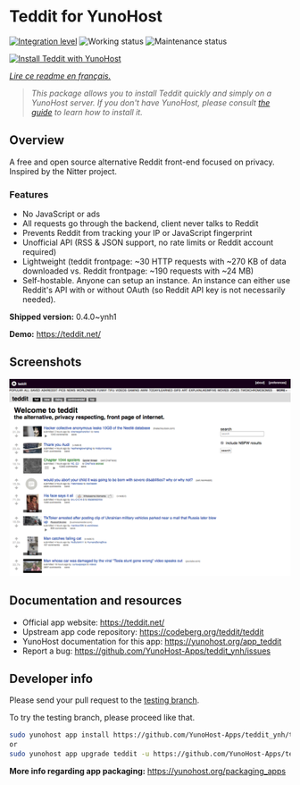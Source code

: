 <!--
N.B.: This README was automatically generated by https://github.com/YunoHost/apps/tree/master/tools/README-generator
It shall NOT be edited by hand.
-->

# Teddit for YunoHost

[![Integration level](https://dash.yunohost.org/integration/teddit.svg)](https://dash.yunohost.org/appci/app/teddit) ![Working status](https://ci-apps.yunohost.org/ci/badges/teddit.status.svg) ![Maintenance status](https://ci-apps.yunohost.org/ci/badges/teddit.maintain.svg)

[![Install Teddit with YunoHost](https://install-app.yunohost.org/install-with-yunohost.svg)](https://install-app.yunohost.org/?app=teddit)

*[Lire ce readme en français.](./README_fr.md)*

> *This package allows you to install Teddit quickly and simply on a YunoHost server.
If you don't have YunoHost, please consult [the guide](https://yunohost.org/#/install) to learn how to install it.*

## Overview

A free and open source alternative Reddit front-end focused on privacy. Inspired by the Nitter project.

### Features

- No JavaScript or ads
- All requests go through the backend, client never talks to Reddit
- Prevents Reddit from tracking your IP or JavaScript fingerprint
- Unofficial API (RSS & JSON support, no rate limits or Reddit account required)
- Lightweight (teddit frontpage: ~30 HTTP requests with ~270 KB of data downloaded vs. Reddit frontpage: ~190 requests with ~24 MB)
- Self-hostable. Anyone can setup an instance. An instance can either use Reddit's API with or without OAuth (so Reddit API key is not necessarily needed).


**Shipped version:** 0.4.0~ynh1

**Demo:** https://teddit.net/

## Screenshots

![Screenshot of Teddit](./doc/screenshots/screenshot.png)

## Documentation and resources

* Official app website: <https://teddit.net/>
* Upstream app code repository: <https://codeberg.org/teddit/teddit>
* YunoHost documentation for this app: <https://yunohost.org/app_teddit>
* Report a bug: <https://github.com/YunoHost-Apps/teddit_ynh/issues>

## Developer info

Please send your pull request to the [testing branch](https://github.com/YunoHost-Apps/teddit_ynh/tree/testing).

To try the testing branch, please proceed like that.

``` bash
sudo yunohost app install https://github.com/YunoHost-Apps/teddit_ynh/tree/testing --debug
or
sudo yunohost app upgrade teddit -u https://github.com/YunoHost-Apps/teddit_ynh/tree/testing --debug
```

**More info regarding app packaging:** <https://yunohost.org/packaging_apps>
